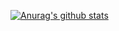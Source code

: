 [![Anurag's github stats](https://github-readme-stats.vercel.app/api?username=fptcodedao&show_icons=true&theme=prussian)](https://github.com/anuraghazra/github-readme-stats)
